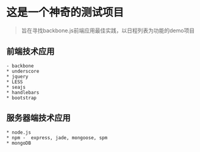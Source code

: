 # 这是一个神奇的测试项目

> 旨在寻找backbone.js前端应用最佳实践，以日程列表为功能的demo项目

## 前端技术应用

    - backbone
    * underscore
    * jquery
    * LESS
    * seajs
    * handlebars
    * bootstrap

## 服务器端技术应用

    * node.js
    * npm -  express, jade, mongoose, spm
    * mongoDB

